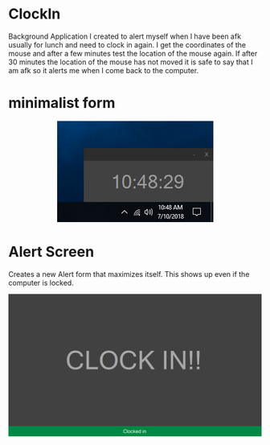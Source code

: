 # ClockIn
Background Application I created to alert myself when I have been afk usually for lunch and need to clock in again. I get the coordinates of the mouse and after a few minutes test the location of the mouse again. If after 30 minutes the location of the mouse has not moved it is safe to say that I am afk so it alerts me when I come back to the computer. 

<h1> minimalist form </h1>
<p align="center">
  <img src="Images/Main.PNG" alt="icon">
</p>

<h1> Alert Screen </h1>
<p> Creates a new Alert form that maximizes itself. This shows up even if the computer is locked.  </p>
<p align="center">
  <img src="Images/Alert.PNG" alt="icon">
</p>
